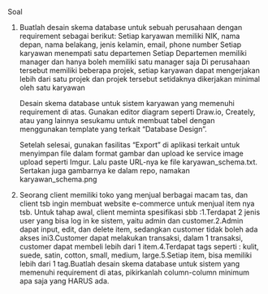 Soal
1. Buatlah desain skema database untuk sebuah perusahaan dengan         requirement sebagai berikut: 
    Setiap karyawan memiliki NIK, nama depan, nama belakang, jenis kelamin, email, phone number Setiap karyawan menempati satu departemen Setiap Departemen memiliki manager dan hanya boleh memiliki satu manager saja Di perusahaan tersebut memiliki beberapa projek, setiap karyawan dapat mengerjakan lebih dari satu projek dan projek tersebut setidaknya dikerjakan minimal oleh satu karyawan

    Desain skema database untuk sistem karyawan yang memenuhi requirement di atas. Gunakan editor diagram seperti Draw.io, Creately, atau yang lainnya sesukamu untuk membuat tabel dengan menggunakan template yang terkait “Database Design”.

    Setelah selesai, gunakan fasilitas “Export” di aplikasi terkait untuk menyimpan file dalam format gambar dan upload ke service image upload seperti Imgur. Lalu paste URL-nya ke file karyawan_schema.txt. Sertakan juga gambarnya ke dalam repo, namakan karyawan_schema.png

2. Seorang  client  memiliki  toko  yang  menjual  berbagai  macam  tas,  dan  client  tsb  ingin  membuat  website  e-commerce  untuk menjual item nya tsb. Untuk tahap awal, client meminta spesifikasi sbb :1.Terdapat 2 jenis user yang bisa log in ke sistem, yaitu admin dan customer.2.Admin dapat input, edit, dan delete item, sedangkan customer tidak boleh ada akses ini3.Customer dapat melakukan transaksi, dalam 1 transaksi, customer dapat membeli lebih dari 1 item.4.Terdapat tags seperti : kulit, suede, satin, cotton, small, medium, large.5.Setiap item, bisa memiliki lebih dari 1 tag.Buatlah  desain  skema  database  untuk  sistem  yang  memenuhi  requirement  di  atas,  pikirkanlah  column-column  minimum  apa saja yang HARUS ada.
